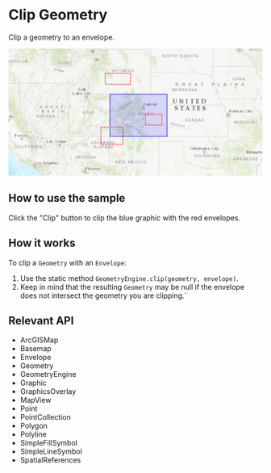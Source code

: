 # Clip Geometry

Clip a geometry to an envelope.

![](ClipGeometry.gif)

## How to use the sample

Click the "Clip" button to clip the blue graphic with the red envelopes.

## How it works

To clip a `Geometry` with an `Envelope`:


  1. Use the static method `GeometryEngine.clip(geometry, envelope)`.
  2. Keep in mind that the resulting `Geometry` may be null if the envelope does not intersect the 
  geometry you are clipping.`


## Relevant API


  * ArcGISMap
  * Basemap
  * Envelope
  * Geometry
  * GeometryEngine
  * Graphic
  * GraphicsOverlay
  * MapView
  * Point
  * PointCollection
  * Polygon
  * Polyline
  * SimpleFillSymbol
  * SimpleLineSymbol
  * SpatialReferences

